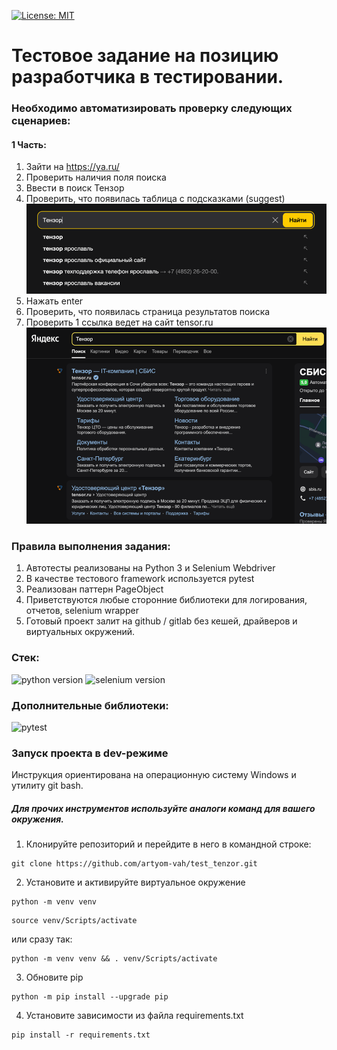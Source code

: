 [![License: MIT](https://img.shields.io/badge/License-MIT-green.svg)](https://opensource.org/licenses/MIT)
# **Тестовое задание на позицию разработчика в тестировании.**

### Необходимо автоматизировать проверку следующих сценариев:

#### 1 Часть:
1)	Зайти на https://ya.ru/
2)	Проверить наличия поля поиска
3)	Ввести в поиск Тензор
4)	Проверить, что появилась таблица с подсказками (suggest) 
![img_1.png](screens/img_1.png)
5)	Нажать enter
6)	Проверить, что появилась страница результатов поиска
7)	Проверить 1 ссылка ведет на сайт tensor.ru
![img_2.png](screens/img_2.png)

### Правила выполнения задания:
1)	Автотесты реализованы на Python 3 и Selenium Webdriver
2)	В качестве тестового framework используется pytest
3)	Реализован паттерн PageObject
4)	Приветствуются любые сторонние библиотеки для логирования, отчетов, selenium wrapper
5)	Готовый проект залит на github / gitlab без кешей, драйверов и виртуальных окружений.



### **Стек:**
![python version](https://img.shields.io/badge/Python-3.10.2-green) ![selenium version](https://img.shields.io/badge/Selenium-4.10.0-green)


### **Дополнительные библиотеки:**
![pytest](https://img.shields.io/badge/Pytest-7.4.0-blue?style=flat-square)

### **Запуск проекта в dev-режиме**
Инструкция ориентирована на операционную систему Windows и утилиту git bash.<br/>
##### Для прочих инструментов используйте аналоги команд для вашего окружения.

1. Клонируйте репозиторий и перейдите в него в командной строке:
```
git clone https://github.com/artyom-vah/test_tenzor.git
```

2. Установите и активируйте виртуальное окружение
```
python -m venv venv
```
```
source venv/Scripts/activate
```
или сразу так:
```
python -m venv venv && . venv/Scripts/activate
```
3. Обновите pip 
```
python -m pip install --upgrade pip
```
4. Установите зависимости из файла requirements.txt
```
pip install -r requirements.txt
```





